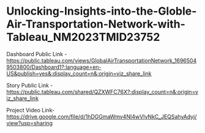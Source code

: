 # Unlocking-Insights-into-the-Globle-Air-Transportation-Network-with-Tableau_NM2023TMID23752


Dashboard Public Link - https://public.tableau.com/views/GlobalAirTransportationNetwork_16965049503800/Dashboard1?:language=en-US&publish=yes&:display_count=n&:origin=viz_share_link

Story Public Link - https://public.tableau.com/shared/QZXWFC76X?:display_count=n&:origin=viz_share_link



Project Video Link-https://drive.google.com/file/d/1hDGGmaWmv4NI4wVIyNkC_JEQSahyAdyj/view?usp=sharing
